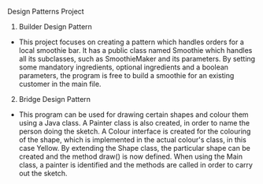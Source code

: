 Design Patterns Project

1. Builder Design Pattern

- This project focuses on creating a pattern which handles orders for a local smoothie bar. It has a public class named Smoothie which handles all its subclasses, such as SmoothieMaker and its parameters. By setting some mandatory ingredients, optional ingredients and a boolean parameters, the program is free to build a smoothie for an existing customer in the main file.

2. Bridge Design Pattern

- This program can be used for drawing certain shapes and colour them using a Java class. A Painter class is also created, in order to name the person doing the sketch. A Colour interface is created for the colouring of the shape, which is implemented in the actual colour's class, in this case Yellow. By extending the Shape class, the particular shape can be created and the method draw() is now defined. When using the Main class, a painter is identified and the methods are called in order to carry out the sketch. 
